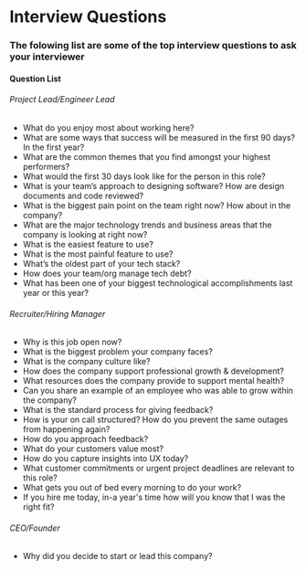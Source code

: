 # Interview Questions

### The folowing list are some of the top interview questions to ask your interviewer

#### Question List

###### Project Lead/Engineer Lead

- What do you enjoy most about working here?
- What are some ways that success will be measured in the first 90 days? In the first year?
- What are the common themes that you find amongst your highest performers?
- What would the first 30 days look like for the person in this role?
- What is your team’s approach to designing software? How are design documents and code reviewed?
- What is the biggest pain point on the team right now? How about in the company?
- What are the major technology trends and business areas that the company is looking at right now?
- What is the easiest feature to use?
- What is the most painful feature to use? 
- What’s the oldest part of your tech stack?
- How does your team/org manage tech debt?
- What has been one of your biggest technological accomplishments last year or this year?

###### Recruiter/Hiring Manager

- Why is this job open now?
- What is the biggest problem your company faces?
- What is the company culture like?
- How does the company support professional growth & development?
- What resources does the company provide to support mental health?
- Can you share an example of an employee who was able to grow within the company?
- What is the standard process for giving feedback?
- How is your on call structured? How do you prevent the same outages from happening again?
- How do you approach feedback?
- What do your customers value most?
- How do you capture insights into UX today?
- What customer commitments or urgent project deadlines are relevant to this role?
- What gets you out of bed every morning to do your work?
- If you hire me today, in-a year's time how will you know that I was the right fit?

###### CEO/Founder

- Why did you decide to start or lead this company?